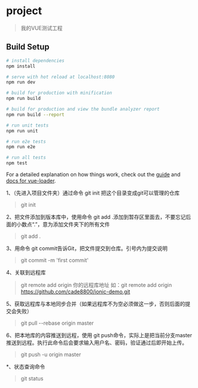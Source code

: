 # project

> 我的VUE测试工程

## Build Setup

``` bash
# install dependencies
npm install

# serve with hot reload at localhost:8080
npm run dev

# build for production with minification
npm run build

# build for production and view the bundle analyzer report
npm run build --report

# run unit tests
npm run unit

# run e2e tests
npm run e2e

# run all tests
npm test
```

For a detailed explanation on how things work, check out the [guide](http://vuejs-templates.github.io/webpack/) and [docs for vue-loader](http://vuejs.github.io/vue-loader).


1、（先进入项目文件夹）通过命令 git init 把这个目录变成git可以管理的仓库
>git init

2、把文件添加到版本库中，使用命令 git add .添加到暂存区里面去，不要忘记后面的小数点“.”，意为添加文件夹下的所有文件
>git add .

3、用命令 git commit告诉Git，把文件提交到仓库。引号内为提交说明
>git commit -m 'first commit'

4、关联到远程库
>git remote add origin 你的远程库地址
如：git remote add origin https://github.com/cade8800/ionic-demo.git

5、获取远程库与本地同步合并（如果远程库不为空必须做这一步，否则后面的提交会失败）
>git pull --rebase origin master

6、把本地库的内容推送到远程，使用 git push命令，实际上是把当前分支master推送到远程。执行此命令后会要求输入用户名、密码，验证通过后即开始上传。
>git push -u origin master

*、状态查询命令
>git status